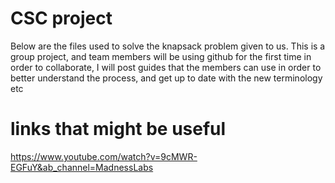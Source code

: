 # CSC project
Below are the files used to solve the knapsack problem given to us.
This is a group project, and team members will be using github for the first time in order to collaborate, I will post guides that the members can use in order to better understand the process, and get up to date with the new terminology etc

# links that might be useful
https://www.youtube.com/watch?v=9cMWR-EGFuY&ab_channel=MadnessLabs